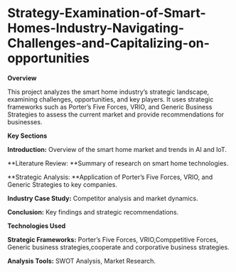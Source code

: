 # Strategy-Examination-of-Smart-Homes-Industry-Navigating-Challenges-and-Capitalizing-on-opportunities

**Overview**

This project analyzes the smart home industry’s strategic landscape, examining challenges, opportunities, and key players. It uses strategic frameworks such as Porter’s Five Forces, VRIO, and Generic Business Strategies to assess the current market and provide recommendations for businesses.

**Key Sections**

**Introduction:** Overview of the smart home market and trends in AI and IoT.

**Literature Review: **Summary of research on smart home technologies.

**Strategic Analysis: **Application of Porter’s Five Forces, VRIO, and Generic Strategies to key companies.

**Industry Case Study:** Competitor analysis and market dynamics.

**Conclusion:** Key findings and strategic recommendations.

**Technologies Used**

**Strategic Frameworks:** Porter’s Five Forces, VRIO,Comppetitive Forces, Generic business strategies,cooperate and corporative business strategies.

**Analysis Tools:** SWOT Analysis, Market Research.
